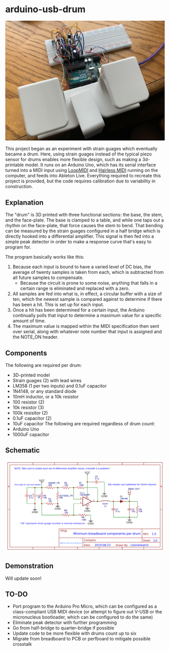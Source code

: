 # arduino-usb-drum

![Main Image](images/Main.jpg)

This project began as an experiment with strain guages which eventually became a drum. Here, using strain guages instead of the typical piezo sensor for drums enables more flexible design, such as making a 3d-printable model. It runs on an Arduino Uno, which has its serial interface turned into a MIDI input using [LoopMIDI](https://www.tobias-erichsen.de/software/loopmidi.html) and [Hairless MIDI](https://projectgus.github.io/hairless-midiserial/) running on the computer, and feeds into Ableton Live. Everything required to recreate this project is provided, but the code requires calibration due to variability in construction. 

## Explanation

The "drum" is 3D printed with three functional sections: the base, the stem, and the face-plate. The base is clamped to a table, and while one taps out a rhythm on the face-plate, that force causes the stem to bend. That bending can be measured by the strain guages configured in a half bridge which is directly hooked into a differential amplifier. This signal is then fed into a simple peak detector in order to make a response curve that's easy to program for.

The program basically works like this:

1. Because each input is bound to have a varied level of DC bias, the average of twenty samples is taken from each, which is subtracted from all future samples to compensate.
    * Because the circuit is prone to some noise, anything that falls in a certain range is eliminated and replaced with a zero.
2. All samples are fed into what is, in effect, a circular buffer with a size of ten, which the newest sample is compared against to determine if there has been a hit. This is set up for each input.
3. Once a hit has been determined for a certain input, the Arduino continually polls that input to determine a maximum value for a specific amount of time.
4. The maximum value is mapped within the MIDI specification then sent over serial, along with whatever note number that input is assigned and the NOTE_ON header.

## Components

The following are required per drum:
 - 3D-printed model
 - Strain guages (2) with lead wires
 - LM358 (1 per two inputs) and 0.1uF capacitor
 - 1N4148, or any standard diode
 - 10mH inductor, or a 10k resistor
 - 100 resistor (2)
 - 10k resistor (3)
 - 100k resisitor (2)
 - 0.1uF capacitor (2)
 - 10uF capacitor
The following are required regardless of drum count:
 - Arduino Uno
 - 1000uF capacitor

## Schematic

![Schematic](data/schematic.png)

## Demonstration

Will update soon!

## TO-DO

 - Port program to the Arduino Pro Micro, which can be configured as a class-compliant USB MIDI device (or attempt to figure out V-USB or the micronucleus bootloader, which can be configured to do the same)
 - Eliminate peak detector with further programming
 - Go from half-bridge to quarter-bridge if possible
 - Update code to be more flexible with drums count up to six
 - Migrate from breadboard to PCB or perfboard to mitigate possible crosstalk